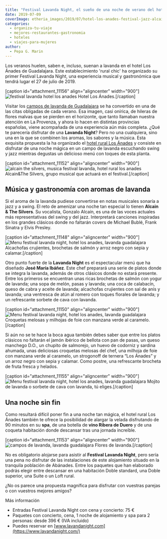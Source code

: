 ```yaml
---
title: "Festival Lavanda Night, el sueño de una noche de verano del hotel Los Ánades"
date: 2019-07-09
coverImage: etheria_images/2019/07/hotel-los-anades-festival-jazz-alcain-the-silvers.jpg
categories: 
  - organiza-tu-viaje
  - mejores-restaurantes-gastronomia
  - hoteles
  - viajes-para-mujeres
author: 
  - Pepa G. Marin
---
```


Los veranos huelen, saben e, incluso, suenan a lavanda en el hotel Los Ánades de 
Guadalajara. Este establecimiento 'rural chic' ha organizado su primer Festival Lavanda 
Night, una experiencia musical y gastronómica que tendrá lugar el 27 de julio de 2019. 

\[caption id="attachment\_11156" align="aligncenter" width="900"\]![festival lavanda hotel los anades](etheria_images/2019/07/hotel-los-anades-noche-festival-lavanda.jpg "Hotel Los Ánades.") Hotel Los Ánades.\[/caption\]

Visitar los [campos de lavanda de Guadalajara](https://etheriamagazine.com/2019/06/10/floracion-campos-lavanda-brihuega-guadalajara-2019/) se ha convertido en una de las citas obligadas de cada verano. Esa imagen, casi onírica, de hileras de flores malvas que se pierden en el horizonte, que tanto llamaban nuestra atención en La Provenza, y ahora lo hacen en distintas provincias españolas, viene acompañada de una experiencia aún más completa. ¿Qué te parecería disfrutar de una **Lavanda Night**? Pero no una cualquiera, sino una en la que se combinen los aromas, los sabores y la música. Esta exquisita propuesta la ha organizado el [hotel rural Los Ánades](https://www.losanades.com/) y consiste en disfrutar de una noche mágica en un campo de lavanda escuchando swing y jazz mientras degustas un delicioso menú con toques de esta planta.

\[caption id="attachment\_11152" align="aligncenter" width="900"\]![alcain the silvers, musica festival lavanda, hotel rural los anades](etheria_images/2019/07/hotel-los-anades-festival-jazz-alcain-the-silvers.jpg "Alcain&amp;The Silvers, grupo musical que actuará en el festival.") Alcain&The Silvers, grupo musical que actuará en el festival.\[/caption\]

## Música y gastronomía con aromas de lavanda

Si el aroma de la lavanda pudiese convertirse en notas musicales sonaría a jazz y a swing. El reto de amenizar una noche tan especial lo tienen **Alcain & The Silvers**. Su vocalista, Gonzalo Alcaín, es una de las voces actuales más representativas del swing y del jazz. Interpretará canciones inspiradas en los grandes clásicos donde no faltarán covers de Michael Bublé, Frank Sinatra y Elvis Presley.

\[caption id="attachment\_11148" align="aligncenter" width="900"\]![Menu festival lavanda night, hotel los anades, lavanda guadalajara](etheria_images/2019/07/hotel-los-anades-alcachofas-salmon-arroz-negro.jpg "Alcachofas crujientes, brochetas de salmón y arroz negro con sepia y calamar.") Alcachofas crujientes, brochetas de salmón y arroz negro con sepia y calamar.\[/caption\]

Otro punto fuerte de la **Lavanda Night** es el espectacular menú que ha diseñado **José María Ibáñez**. Este chef preparará una serie de platos donde se integra la lavanda, además de otros clásicos donde no estará presente. Entre los primeros se encuentran unas ricas brochetas de salmón con yogur de lavanda; una sopa de melón, pasas y lavanda; una coca de calabacín, queso de cabra y aceite de lavanda; alcachofas crujientes con sal de anís y lavanda; una ventresca de atún al romero con toques florales de lavanda; y un refrescante sorbete de cava con lavanda.

\[caption id="attachment\_11150" align="aligncenter" width="900"\]![Menu festival lavanda night, hotel los anades, lavanda guadalajara](etheria_images/2019/07/Hotel-los-anades-festival-croquetas-milhojas.jpg "Croquetas melosas y milhojas de foie con manzana verde al caramelo.") Croquetas melosas y milhojas de foie con manzana verde al caramelo.\[/caption\]

Si aún no se te hace la boca agua también debes saber que entre los platos clásicos no faltarán el jamón ibérico de bellota con pan de pasas, un queso manchego D.O., un chupito de salmorejo, un huevo de codorniz y sardina ahumada, unas deliciosas croquetas melosas del chef, una milhoja de foie con manzana verde al caramelo, un strogonoff de ternera “Los Ánades” y un arroz negro con sepia y calamar. Como postre, una refrescante brocheta de fruta fresca y helados.

\[caption id="attachment\_11155" align="aligncenter" width="900"\]![Menu festival lavanda night, hotel los anades, lavanda guadalajara](etheria_images/2019/07/hotel-los-anades-mojito-sorbete-cava.jpg "Mojito de lavanda o sorbete de cava con lavanda, tú eliges.") Mojito de lavanda o sorbete de cava con lavanda, tú eliges.\[/caption\]

## Una noche sin fin

Como resultará difícil poner fin a una noche tan mágica, el hotel rural Los Ánades también te ofrece la posibilidad de alargar la velada disfrutando de 90 minutos en su **spa**, de una botella de **vino Ribera de Duero** y de una coqueta habitación donde descansar tras una jornada increíble.

\[caption id="attachment\_11153" align="aligncenter" width="900"\]![campos de lavanda, lavanda guadalajara](etheria_images/2019/07/hotel-los-anades-festival-lavanda-guadalajara.jpg "Flores de lavanda.") Flores de lavanda.\[/caption\]

No es obligatorio alojarse para asistir al **Festival Lavanda Night**, pero sería una pena no disfrutar de las instalaciones de este alojamiento situado en la tranquila población de Abánades. Entre los paquetes que han elaborado podrás elegir entre descansar en una habitación Doble standard, una Doble superior, una Suite o un Loft rural.

¿No os parece una propuesta magnífica para disfrutar con vuestras parejas o con vuestros mejores amigos?

Más información 

- Entradas Festival Lavanda Night con cena y concierto: 75 €
- Paquetes con concierto, cena, 1 noche de alojamiento y spa para 2 personas: desde 396 € (IVA incluido)
- Puedes reservar en [www.lavandanight.com](https://www.lavandanight.com/)
